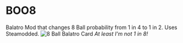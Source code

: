 # BOO8
Balatro Mod that changes 8 Ball probability from 1 in 4 to 1 in 2. Uses Steamodded.
![8 Ball Balatro Card](https://static.wikia.nocookie.net/balatrogame/images/e/ef/8_Ball.png/revision/latest?cb=20240501195704)
*At least I'm not 1 in 8!*
